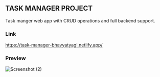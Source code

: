 ## TASK MANAGER PROJECT
Task manger web app with CRUD operations and full backend support. 
### Link
https://task-manager-bhavyatyagi.netlify.app/
### Preview
![Screenshot (2)](https://user-images.githubusercontent.com/99269005/230291221-6addeacd-b62f-479b-b57c-8df91b8cc92a.png)

